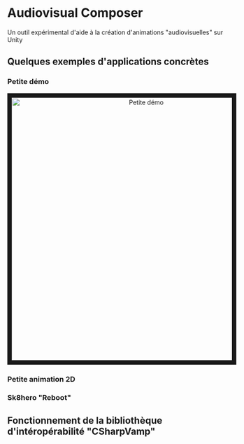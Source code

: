 # Audiovisual Composer
Un outil expérimental d'aide à la création d'animations "audiovisuelles" sur Unity

## Quelques exemples d'applications concrètes


### Petite démo

<p align="center">
  <a href="http://www.youtube.com/watch?feature=player_embedded&v=avAaE3wvUH4
  " target="_blank"><img src="http://img.youtube.com/vi/avAaE3wvUH4/hqdefault.jpg" 
  alt="Petite démo" width="600" height="auto" border="10" /></a>
</p>


### Petite animation 2D

### Sk8hero "Reboot"


## Fonctionnement de la bibliothèque d'intéropérabilité "CSharpVamp"
